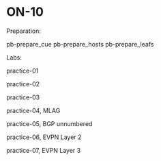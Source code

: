 # ON-10

Preparation:

pb-prepare_cue
pb-prepare_hosts
pb-prepare_leafs

Labs:

practice-01

practice-02

practice-03

practice-04, MLAG

practice-05, BGP unnumbered

practice-06, EVPN Layer 2 

practice-07, EVPN Layer 3
